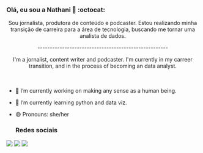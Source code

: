 ### Olá, eu sou a Nathani 👋 :octocat:

<p align="center">
  Sou jornalista, produtora de conteúdo e podcaster. Estou realizando minha transição de carreira para a área de tecnologia, buscando me tornar uma analista de dados. 

  <p align="center">
----------------------------------------------------- 

<p align="center">
  I'm a jornalist, content writer and podcaster. I'm currently in my carreer transition, and in the process of becoming an data analyst. 

<br>
<br>
<br>

- 🔭 I’m currently working on making any sense as a human being.
- 🌱 I’m currently learning python and data viz.
- 😄 Pronouns: she/her


  
  ### Redes sociais

<a href="https://www.linkedin.com/in/nathani-mota-de-souza-70a816187/"><img src="https://img.shields.io/badge/LinkedIn-0077B5?style=for-the-badge&logo=linkedin&logoColor=white"/></a>
<a href="mailto:nathani.mota@gmail.com"><img src="https://img.shields.io/badge/Gmail-D14836?style=for-the-badge&logo=gmail&logoColor=white"/></a>
<a href="https://twitter.com/nathanimota"><img src="https://img.shields.io/badge/Twitter-1DA1F2?style=for-the-badge&logo=twitter&logoColor=white"/></a>
</p>

